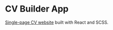# CV Builder App
[Single-page CV website](https://lustrous-gecko-f9523f.netlify.app/) built with React and SCSS.
